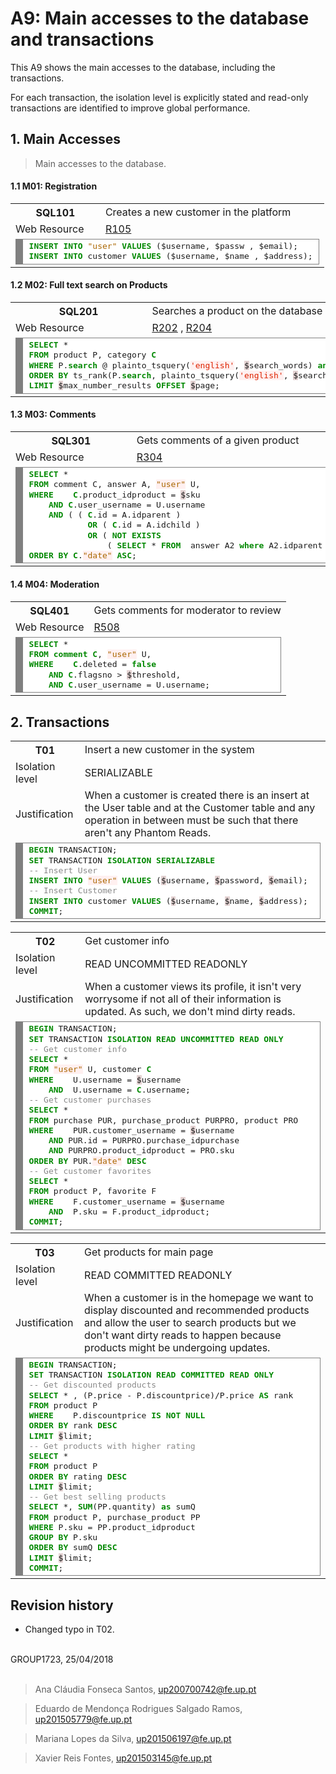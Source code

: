 # A9: Main accesses to the database and transactions

This A9 shows the main accesses to the database, including the transactions.

For each transaction, the isolation level is explicitly stated and read-only transactions are identified to improve global performance.

## 1. Main Accesses

> Main accesses to the database.

#### 1.1 M01: Registration

<table>
	<tr>
		<th> SQL101</th>
		<td> Creates a new customer in the platform </td>
	</tr>
	<tr>
		<td> Web Resource  </td>
		<td class="col1"> <a href="https://github.com/xfontes42/lbaw1723/blob/artefacts/A7/A7.md#r105-register-action">R105</a></td>
	</tr>
	<tr>
		<td colspan="2">
			<div style="background: #ffffff; overflow:auto;width:auto;border:solid gray;border-width:.1em .1em .1em .8em;padding:.2em .6em;"><pre style="margin: 0; line-height: 125%"><span style="color: #008800; font-weight: bold">INSERT</span> <span style="color: #008800; font-weight: bold">INTO</span> <span style="color: #AA6600">&quot;user&quot;</span> <span style="color: #008800; font-weight: bold">VALUES</span> (<span style=" ">$</span>username, <span style=" ">$</span>passw , <span style=" ">$</span>email);
<span style="color: #008800; font-weight: bold">INSERT</span> <span style="color: #008800; font-weight: bold">INTO</span> customer <span style="color: #008800; font-weight: bold">VALUES</span> (<span style=" ">$</span>username, <span style=" ">$</span>name , <span style=" ">$</span>address);
</pre></div>
		</td>
	</tr>
</table>


#### 1.2 M02: Full text search on Products

<table>
	<tr>
		<th> SQL201</th>
		<td> Searches a product on the database </td>
	</tr>
	<tr>
		<td> Web Resource  </td>
		<td class="col1"> <a href="https://github.com/xfontes42/lbaw1723/blob/artefacts/A7/A7.md#r202-search-product-api">R202</a> , 
		<a href="https://github.com/xfontes42/lbaw1723/blob/artefacts/A7/A7.md#r204-products-with-filter">R204</a> </td>
	</tr>
	<tr>
		<td colspan="2">
		<div style="background: #ffffff; overflow:auto;width:auto;border:solid gray;border-width:.1em .1em .1em .8em;padding:.2em .6em;"><pre style="margin: 0; line-height: 125%"><span style="color: #008800; font-weight: bold">SELECT</span> * 
<span style="color: #008800; font-weight: bold">FROM</span> product P, category <span style="color: #008800; font-weight: bold">C</span> 
<span style="color: #008800; font-weight: bold">WHERE</span> P.<span style="color: #008800; font-weight: bold">search</span> @ plainto_tsquery(<span style="color: #dd2200; background-color: #fff0f0">&#39;english&#39;</span>, <span style="background-color: #e3d2d2">$</span>search_words) <span style="color: #008800; font-weight: bold">and</span> <span style="color: #008800; font-weight: bold">C</span>.id = P.category_idcat
<span style="color: #008800; font-weight: bold">ORDER</span> <span style="color: #008800; font-weight: bold">BY</span> ts_rank(P.<span style="color: #008800; font-weight: bold">search</span>, plainto_tsquery(<span style="color: #dd2200; background-color: #fff0f0">&#39;english&#39;</span>, <span style="background-color: #e3d2d2">$</span>search_words)) <span style="color: #008800; font-weight: bold">DESC</span>
<span style="color: #008800; font-weight: bold">LIMIT</span> <span style="background-color: #e3d2d2">$</span>max_number_results <span style="color: #008800; font-weight: bold">OFFSET</span> <span style="background-color: #e3d2d2">$</span>page;
</pre></div>
		</td>
	</tr>
</table>


#### 1.3 M03: Comments

<table>
	<tr>
		<th> SQL301</th>
		<td> Gets comments of a given product </td>
	</tr>
	<tr>
		<td> Web Resource  </td>
		<td class="col1"> <a href="https://github.com/xfontes42/lbaw1723/blob/artefacts/A7/A7.md#r304-list-comments">R304</a></td>
	</tr>
	<tr>
		<td colspan="2">
		<div style="background: #ffffff; overflow:auto;width:auto;border:solid gray;border-width:.1em .1em .1em .8em;padding:.2em .6em;"><pre style="margin: 0; line-height: 125%"><span style="color: #008800; font-weight: bold">SELECT</span> *
<span style="color: #008800; font-weight: bold">FROM</span> <span style="">comment</span> <span>C</span>, answer A, <span style="color: #aa6600; background-color: #fff0f0">&quot;user&quot;</span> U,
<span style="color: #008800; font-weight: bold">WHERE</span> 	<span style="color: #008800; font-weight: bold">C</span>.product_idproduct = <span style=" background-color: #e3d2d2">$</span>sku 
	<span style="color: #008800; font-weight: bold">AND</span> <span style="color: #008800; font-weight: bold">C</span>.user_username = U.username
	<span style="color: #008800; font-weight: bold">AND</span> ( ( <span style="color: #008800; font-weight: bold">C</span>.id = A.idparent ) 
	        <span style="color: #008800; font-weight: bold">OR</span> ( <span style="color: #008800; font-weight: bold">C</span>.id = A.idchild ) 
	        <span style="color: #008800; font-weight: bold">OR</span> ( <span style="color: #008800; font-weight: bold">NOT</span> <span style="color: #008800; font-weight: bold">EXISTS</span> 
	            ( <span style="color: #008800; font-weight: bold">SELECT</span> * <span style="color: #008800; font-weight: bold">FROM</span>  answer A2 <span style="color: #008800; font-weight: bold">where</span> A2.idparent = <span style="color: #008800; font-weight: bold">C</span>.id ) ) )
<span style="color: #008800; font-weight: bold">ORDER</span> <span style="color: #008800; font-weight: bold">BY</span> <span style="color: #008800; font-weight: bold">C</span>.<span style="color: #aa6600; background-color: #fff0f0">&quot;date&quot;</span> <span style="color: #008800; font-weight: bold">ASC</span>;
</pre></div>
		</td>
	</tr>
</table>


#### 1.4 M04: Moderation

<table>
	<tr>
		<th> SQL401</th>
		<td> Gets comments for moderator to review </td>
	</tr>
	<tr>
		<td> Web Resource  </td>
		<td class="col1"> <a href="https://github.com/xfontes42/lbaw1723/blob/artefacts/A7/A7.md#r508-flagged-comments-view">R508</a></td>
	</tr>
	<tr>
		<td colspan="2">
		<div style="background: #ffffff; overflow:auto;width:auto;border:solid gray;border-width:.1em .1em .1em .8em;padding:.2em .6em;"><pre style="margin: 0; line-height: 125%"><span style="color: #008800; font-weight: bold">SELECT</span> * 
<span style="color: #008800; font-weight: bold">FROM</span> <span style="color: #008800; font-weight: bold">comment</span> <span style="color: #008800; font-weight: bold">C</span>, <span style="color: #aa6600; background-color: #fff0f0">&quot;user&quot;</span> U,
<span style="color: #008800; font-weight: bold">WHERE</span> 	<span style="color: #008800; font-weight: bold">C</span>.deleted = <span style="color: #008800; font-weight: bold">false</span> 
	<span style="color: #008800; font-weight: bold">AND</span> <span style="color: #008800; font-weight: bold">C</span>.flagsno &gt; <span style="background-color: #e3d2d2">$</span>threshold,
	<span style="color: #008800; font-weight: bold">AND</span> <span style="color: #008800; font-weight: bold">C</span>.user_username = U.username;
</pre></div>
		</td>
	</tr>
</table>



## 2. Transactions

<table>
	<tr>
		<th> T01 </th>
		<td> Insert a new customer in the system </td>
	</tr>
	<tr>
		<td> Isolation level </td>
		<td class="col1"> SERIALIZABLE </td>
	</tr>
	<tr>
		<td> Justification </td>
		<td class="col1">  When a customer is created there is an insert at the User table and at the Customer table and any operation in between must be such that there aren't any Phantom Reads.</td>
	</tr>
	<tr>
		<td colspan="2">
<div style="background: #ffffff; overflow:auto;width:auto;border:solid gray;border-width:.1em .1em .1em .8em;padding:.2em .6em;"><pre style="margin: 0; line-height: 125%"><span style="color: #008800; font-weight: bold">BEGIN</span> TRANSACTION;
<span style="color: #008800; font-weight: bold">SET</span> TRANSACTION <span style="color: #008800; font-weight: bold">ISOLATION</span> <span style="color: #008800; font-weight: bold">SERIALIZABLE</span>
<span style="color: #888888">-- Insert User</span>
<span style="color: #008800; font-weight: bold">INSERT</span> <span style="color: #008800; font-weight: bold">INTO</span> <span style="color: #aa6600; background-color: #fff0f0">&quot;user&quot;</span> <span style="color: #008800; font-weight: bold">VALUES</span> (<span style="background-color: #e3d2d2">$</span>username, <span style="background-color: #e3d2d2">$</span>password, <span style="background-color: #e3d2d2">$</span>email);
<span style="color: #888888">-- Insert Customer</span>
<span style="color: #008800; font-weight: bold">INSERT</span> <span style="color: #008800; font-weight: bold">INTO</span> customer <span style="color: #008800; font-weight: bold">VALUES</span> (<span style="background-color: #e3d2d2">$</span>username, <span style="background-color: #e3d2d2">$</span>name, <span style="background-color: #e3d2d2">$</span>address);
<span style="color: #008800; font-weight: bold">COMMIT</span>;
</pre></div>
		</td>
	</tr>
</table>


<table>
	<tr>
		<th> T02 </th>
		<td> Get customer info </td>
	</tr>
	<tr>
		<td> Isolation level </td>
		<td class="col1"> READ UNCOMMITTED READONLY </td>
	</tr>
	<tr>
		<td> Justification </td>
		<td class="col1">  When a customer views its profile, it isn't very worrysome if not all of their information is updated. As such, we don't mind dirty reads.</td>
	</tr>
	<tr>
		<td colspan="2">
		<div style="background: #ffffff; overflow:auto;width:auto;border:solid gray;border-width:.1em .1em .1em .8em;padding:.2em .6em;"><pre style="margin: 0; line-height: 125%"><span style="color: #008800; font-weight: bold">BEGIN</span> TRANSACTION;
<span style="color: #008800; font-weight: bold">SET</span> TRANSACTION <span style="color: #008800; font-weight: bold">ISOLATION</span> <span style="color: #008800; font-weight: bold">READ</span> <span style="color: #008800; font-weight: bold">UNCOMMITTED</span> <span style="color: #008800; font-weight: bold">READ</span> <span style="color: #008800; font-weight: bold">ONLY</span>
<span style="color: #888888">-- Get customer info</span>
<span style="color: #008800; font-weight: bold">SELECT</span> * 
<span style="color: #008800; font-weight: bold">FROM</span> <span style="color: #aa6600; background-color: #fff0f0">&quot;user&quot;</span> U, customer <span style="color: #008800; font-weight: bold">C</span>
<span style="color: #008800; font-weight: bold">WHERE</span> 	U.username = <span style="background-color: #e3d2d2">$</span>username
	<span style="color: #008800; font-weight: bold">AND</span>	U.username = <span style="color: #008800; font-weight: bold">C</span>.username;
<span style="color: #888888">-- Get customer purchases</span>
<span style="color: #008800; font-weight: bold">SELECT</span> * 
<span style="color: #008800; font-weight: bold">FROM</span> purchase PUR, purchase_product PURPRO, product PRO
<span style="color: #008800; font-weight: bold">WHERE</span>	PUR.customer_username = <span style="background-color: #e3d2d2">$</span>username
	<span style="color: #008800; font-weight: bold">AND</span> PUR.id = PURPRO.purchase_idpurchase
	<span style="color: #008800; font-weight: bold">AND</span> PURPRO.product_idproduct = PRO.sku
<span style="color: #008800; font-weight: bold">ORDER</span> <span style="color: #008800; font-weight: bold">BY</span> PUR.<span style="color: #aa6600; background-color: #fff0f0">&quot;date&quot;</span> <span style="color: #008800; font-weight: bold">DESC</span>
<span style="color: #888888">-- Get customer favorites</span>
<span style="color: #008800; font-weight: bold">SELECT</span> *
<span style="color: #008800; font-weight: bold">FROM</span> product P, favorite F
<span style="color: #008800; font-weight: bold">WHERE</span> 	F.customer_username = <span style="background-color: #e3d2d2">$</span>username
	<span style="color: #008800; font-weight: bold">AND</span>	P.sku = F.product_idproduct;
<span style="color: #008800; font-weight: bold">COMMIT</span>;
</pre></div>
		</td>
	</tr>
</table>


<table>
	<tr>
		<th> T03 </th>
		<td> Get products for main page </td>
	</tr>
	<tr>
		<td> Isolation level </td>
		<td class="col1"> READ COMMITTED READONLY </td>
	</tr>
	<tr>
		<td> Justification </td>
		<td class="col1">  When a customer is in the homepage we want to display discounted and recommended products and allow the user to search products but we don't want dirty reads to happen because products might be undergoing updates.</td>
	</tr>
	<tr>
		<td colspan="2">
		<div style="background: #ffffff; overflow:auto;width:auto;border:solid gray;border-width:.1em .1em .1em .8em;padding:.2em .6em;"><pre style="margin: 0; line-height: 125%"><span style="color: #008800; font-weight: bold">BEGIN</span> TRANSACTION;
<span style="color: #008800; font-weight: bold">SET</span> TRANSACTION <span style="color: #008800; font-weight: bold">ISOLATION</span> <span style="color: #008800; font-weight: bold">READ</span> <span style="color: #008800; font-weight: bold">COMMITTED</span> <span style="color: #008800; font-weight: bold">READ</span> <span style="color: #008800; font-weight: bold">ONLY</span>
<span style="color: #888888">-- Get discounted products</span>
<span style="color: #008800; font-weight: bold">SELECT</span> * , (P.price - P.discountprice)/P.price <span style="color: #008800; font-weight: bold">AS</span> rank 
<span style="color: #008800; font-weight: bold">FROM</span> product P
<span style="color: #008800; font-weight: bold">WHERE</span> 	P.discountprice <span style="color: #008800; font-weight: bold">IS</span> <span style="color: #008800; font-weight: bold">NOT</span> <span style="color: #008800; font-weight: bold">NULL</span>
<span style="color: #008800; font-weight: bold">ORDER</span> <span style="color: #008800; font-weight: bold">BY</span> rank <span style="color: #008800; font-weight: bold">DESC</span>
<span style="color: #008800; font-weight: bold">LIMIT</span> <span style="background-color: #e3d2d2">$</span><span >limit</span>;
<span style="color: #888888">-- Get products with higher rating</span>
<span style="color: #008800; font-weight: bold">SELECT</span> *
<span style="color: #008800; font-weight: bold">FROM</span> product P
<span style="color: #008800; font-weight: bold">ORDER</span> <span style="color: #008800; font-weight: bold">BY</span> rating <span style="color: #008800; font-weight: bold">DESC</span>
<span style="color: #008800; font-weight: bold">LIMIT</span> <span style="background-color: #e3d2d2">$</span><span>limit</span>;
<span style="color: #888888">-- Get best selling products</span>
<span style="color: #008800; font-weight: bold">SELECT</span> *, <span style="color: #008800; font-weight: bold">SUM</span>(PP.quantity) <span style="color: #008800; font-weight: bold">as</span> sumQ
<span style="color: #008800; font-weight: bold">FROM</span> product P, purchase_product PP
<span style="color: #008800; font-weight: bold">WHERE</span> P.sku = PP.product_idproduct
<span style="color: #008800; font-weight: bold">GROUP</span> <span style="color: #008800; font-weight: bold">BY</span> P.sku
<span style="color: #008800; font-weight: bold">ORDER</span> <span style="color: #008800; font-weight: bold">BY</span> sumQ <span style="color: #008800; font-weight: bold">DESC</span>
<span style="color: #008800; font-weight: bold">LIMIT</span> <span style="background-color: #e3d2d2">$</span><span>limit</span>;
<span style="color: #008800; font-weight: bold">COMMIT</span>;
</pre></div>
		</td>
	</tr>
</table>

## Revision history

* Changed typo in T02.

<br>
GROUP1723, 25/04/2018
<br>
<br>

> Ana Cláudia Fonseca Santos, up200700742@fe.up.pt

> Eduardo de Mendonça Rodrigues Salgado Ramos, up201505779@fe.up.pt

> Mariana Lopes da Silva, up201506197@fe.up.pt

> Xavier Reis Fontes, up201503145@fe.up.pt

